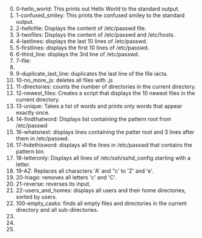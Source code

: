0. 0-hello_world: This prints out Hello World to the standard output.
1. 1-confused_smiley: This prints the confused smiley to the standard output.
2. 2-hellofile: Displays the content of /etc/passwd file.
3. 3-twofiles: Displays the content of /etc/passwd and /etc/hosts.
4. 4-lastlines: displays the last 10 lines of /etc/passwd.
5. 5-firstlines: displays the first 10 lines of /etc/passwd.
6. 6-third_line: displays the 3rd line of /etc/passwd.
7. 7-file: 
8. 
9. 9-duplicate_last_line: duplicates the last line of the file iacta.
10. 10-no_more_js: deletes all files with .js
11. 11-directories: counts the number of directories in the current directory.
12. 12-newest_files: Creates a script that displays the 10 newest files in the current directory.
13. 13-unique: Takes a list of words and prints only words that appear exactly once.
14. 14-findthatword: Displays list containing the pattern root from /etc/passwd
16. 16-whatsnext: displays lines containing the patter root and 3 lines after them in /etc/passwd.
17. 17-hidethisword: displays all the lines in /etc/passwd that contains the pattern bin.
18. 18-letteronly: Displays all lines of /etc/ssh/sshd_config starting with a letter.
19.  19-AZ: Replaces all characters 'A' and "c' to 'Z' and 'e'.
20. 20-hiago: removes all letters 'c' and 'C'. 
21. 21-reverse: reverses its input. 
22. 22-users_and_homes: displays all users and their home directories, sorted by users.
23. 100-empty_casks: finds all empty files and directories in the current directory and all sub-directories. 
24. 
25.
26. 
